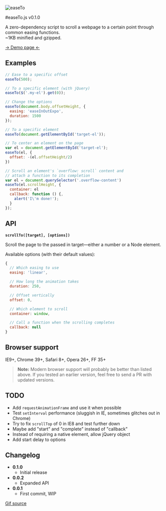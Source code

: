 ![easeTo](https://raw.github.com/flovan/easeto/master/demo/img/easeto.gif)

#easeTo.js v0.1.0

A zero-dependency script to scroll a webpage to a certain point through common easing functions.  
~1KB minified and gzipped.

[&rarr; Demo page &larr;](http://htmlpreview.github.io/?https://github.com/flovan/easeto/blob/master/demo/index.html)

## Examples

```javascript
// Ease to a specific offset
easeTo(500);

// To a specific element (with jQuery)
easeTo($('.my-el').get(0));

// Change the options
easeTo(document.body.offsetHeight, {
  easing: 'easeInOutExpo',
  duration: 1500
});

// To a specific element
easeTo(document.getElementById('target-el'));

// To center an element on the page
var el = document.getElementById('target-el');
easeTo(el, {
  offset: -(el.offsetHeight/2)
})

// Scroll an element's `overflow: scroll` content and
// attach a function to its completion
var el = document.querySelector('.overflow-content')
easeTo(el.scrollHeight, {
  container: el
  callback: function () {,
    alert('I\'m done!');
  }
});
```

## API

**`scrollTo([target], [options])`**

Scroll the page to the passed in target—either a number or a Node element.

Available options (with their default values):
```javascript
{
  // Which easing to use
  easing: 'linear',

  // How long the animation takes
  duration: 250,

  // Offset vertically
  offset: 0,

  // Which element to scroll
  container: window,

  // Call a function when the scrolling completes
  callback: null
}
```

## Browser support

IE9+, Chrome 39+, Safari 8+, Opera 26+, FF 35+

> **Note:** Modern browser support will probably be better than listed above. If you tested an earlier version, feel free to send a PR with updated versions.

## TODO

- Add `requestAnimationFrame` and use it when possible
- Test `setInterval` performance (sluggish in IE, sometimes glitches out in Chrome)
- Try to fix `scrollTop` of 0 in IE8 and test further down
- Maybe add "start" and "complete" instead of "callback"
- Instead of requiring a native element, allow jQuery object
- Add start delay to options

## Changelog

* **0.1.0**
  * Initial release
* **0.0.2**
  * Expanded API
* **0.0.1**
  * First commit, WIP

[Gif source](http://giphy.com/gifs/slide-sliding-l7G89coKCSf3q)
